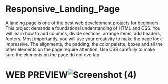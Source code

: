 # Responsive_Landing_Page


A landing page is one of the best web development projects for beginners. This project demands a foundational understanding of HTML and CSS. You will learn how to add columns, divide sections, arrange items, add headers, footers. Most importantly, you will use your creativity to make the page look impressive. The alignments, the padding, the color palette, boxes and all the other elements on the page require attention. Use CSS carefully to make sure the elements on the page do not overlap


# WEB PREVIEW![Screenshot (4)](https://user-images.githubusercontent.com/115220300/204127882-eab6381b-926d-4be8-8283-8fcca1828053.png)


